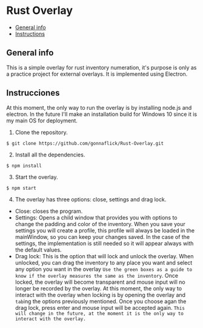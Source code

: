 # Rust Overlay
* [General info](#general-info)
* [Instructions](#instructions)

## General info
This is a simple overlay for rust inventory numeration, it's purpose is only as a practice project for external overlays. It is implemented using Electron.
## Instrucciones
At this moment, the only way to run the overlay is by installing node.js and electron. In the future I'll make an installation build for Windows 10 since it is my main OS for deployment. 
1. Clone the repository.
```
$ git clone https://github.com/gonnaflick/Rust-Overlay.git
```
2. Install all the dependencies.
```
$ npm install
```
3. Start the overlay.
```
$ npm start
```
4. The overlay has three options: close, settings and drag lock.
* Close: closes the program.
* Settings: Opens a child window that provides you with options to change the padding and color of the inventory. When you save your settings you will create a profile, this profile will always be loaded in the mainWindow, so you can keep your changes saved. In the case of the settings, the implementation is still needed so it will appear always with the default values.
* Drag lock: This is the option that will lock and unlock the overlay. When unlocked, you can drag the inventory to any place you want and select any option you want in the overlay `Use the green boxes as a guide to know if the overlay measures the same as the inventory`. Once locked, the overlay will become transparent and mouse input will no longer be recorded by the overlay. At this moment, the only way to interact with the overlay when locking is by opening the overlay and `tab`ing the options previously mentioned. Once you choose agan the drag lock, press enter and mouse input will be accepted again. `This will change in the future, at the moment it is the only way to interact with the overlay.`
